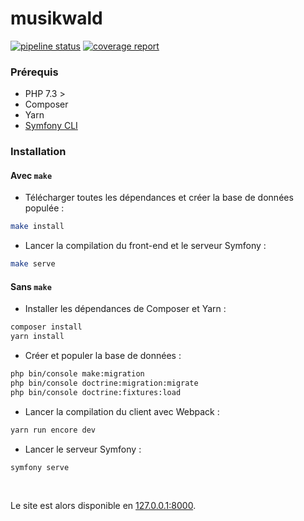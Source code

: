 # musikwald

[![pipeline status](https://gitlab.com/baptistehardy/musikwald/badges/master/pipeline.svg)](https://gitlab.com/baptistehardy/musikwald/commits/master)
[![coverage report](https://gitlab.com/baptistehardy/musikwald/badges/master/coverage.svg)](https://gitlab.com/baptistehardy/musikwald/commits/master)

### Prérequis

- PHP 7.3 >
- Composer
- Yarn
- [Symfony CLI](https://symfony.com/download)

### Installation

#### Avec `make`

- Télécharger toutes les dépendances et créer la base de données populée :

```bash
make install
```

- Lancer la compilation du front-end et le serveur Symfony :
```bash
make serve
```

#### Sans `make`

- Installer les dépendances de Composer et Yarn :

```bash
composer install
yarn install
```

- Créer et populer la base de données :

```bash
php bin/console make:migration
php bin/console doctrine:migration:migrate
php bin/console doctrine:fixtures:load
```

- Lancer la compilation du client avec Webpack :
```bash
yarn run encore dev
```

- Lancer le serveur Symfony :
```bash
symfony serve
```

<br/>

Le site est alors disponible en [127.0.0.1:8000](http://127.0.0.1:8000).